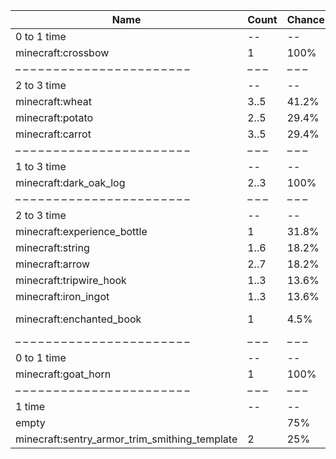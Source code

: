 | Name                                          | Count | Chance | Weight | Comment         |
| --------------------------------------------- | ----- | ------ | ------ | --------------- |
| 0 to 1 time                                   |    -- |     -- |     -- |                 |
| minecraft:crossbow                            |     1 |   100% |      1 |                 |
| – – – – – – – – – – – – – – – – – – – – – – – | – – – | – – –  | – – –  | – – – – – – – – |
| 2 to 3 time                                   |    -- |     -- |     -- |                 |
| minecraft:wheat                               |  3..5 |  41.2% |   7/17 |                 |
| minecraft:potato                              |  2..5 |  29.4% |   5/17 |                 |
| minecraft:carrot                              |  3..5 |  29.4% |   5/17 |                 |
| – – – – – – – – – – – – – – – – – – – – – – – | – – – | – – –  | – – –  | – – – – – – – – |
| 1 to 3 time                                   |    -- |     -- |     -- |                 |
| minecraft:dark_oak_log                        |  2..3 |   100% |      1 |                 |
| – – – – – – – – – – – – – – – – – – – – – – – | – – – | – – –  | – – –  | – – – – – – – – |
| 2 to 3 time                                   |    -- |     -- |     -- |                 |
| minecraft:experience_bottle                   |     1 |  31.8% |   7/22 |                 |
| minecraft:string                              |  1..6 |  18.2% |   4/22 |                 |
| minecraft:arrow                               |  2..7 |  18.2% |   4/22 |                 |
| minecraft:tripwire_hook                       |  1..3 |  13.6% |   3/22 |                 |
| minecraft:iron_ingot                          |  1..3 |  13.6% |   3/22 |                 |
| minecraft:enchanted_book                      |     1 |   4.5% |   1/22 | enchantments: * |
| – – – – – – – – – – – – – – – – – – – – – – – | – – – | – – –  | – – –  | – – – – – – – – |
| 0 to 1 time                                   |    -- |     -- |     -- |                 |
| minecraft:goat_horn                           |     1 |   100% |      1 |                 |
| – – – – – – – – – – – – – – – – – – – – – – – | – – – | – – –  | – – –  | – – – – – – – – |
| 1 time                                        |    -- |     -- |     -- |                 |
| empty                                         |       |    75% |    3/4 |                 |
| minecraft:sentry_armor_trim_smithing_template |     2 |    25% |    1/4 |                 |